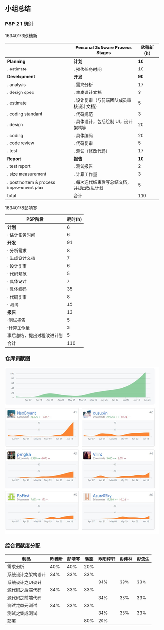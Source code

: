 ## 小组总结

### PSP 2.1 统计

16340173欧穗新

|                                            | Personal Software Process Stages              | 欧穗新（h） |
| ------------------------------------------ | --------------------------------------------- | ----------- |
| **Planning**                               | **计划**                                      | **10**      |
| .    estimate                              | .    预估任务时间                             | 10          |
| **Development**                            | **开发**                                      | **90**      |
| .    analysis                              | .    需求分析                                 | 17          |
| .    design spec                           | .    生成设计文档                             | 3           |
| .    estimate                              | .    设计复审（与前端团队成员审核设计文档）   | 5           |
| .    coding standard                       | .    代码规范                                 | 3           |
| .    design                                | .    具体设计，包括绘制 UI，设计架构等        | 20          |
| .    coding                                | .    具体编码                                 | 20          |
| .    code review                           | .    代码复审                                 | 5           |
| .    test                                  | .    测试（修改代码）                         | 17          |
| **Report**                                 | **报告**                                      | **10**      |
| .    test report                           | .    测试报告                                 | 2           |
| .    size measurement                      | .    计算工作量                               | 3           |
| .    postmortem & process improvement plan | .    每次迭代结束后写总结文档，并提出改进计划 | 5           |
| total                                      | 合计                                          | 110         |

16340178彭靖寒

| PSP阶段                    | 耗时(h) |
| -------------------------- | ------- |
| **计划**                   | 6       |
| · 估计任务时间             | 6       |
| **开发**                   | 91      |
| · 分析需求                 | 8       |
| · 生成设计文档             | 7       |
| · 设计复审                 | 6       |
| · 代码规范                 | 5       |
| · 具体设计                 | 7       |
| · 具体编码                 | 35      |
| · 代码复审                 | 8       |
| · 测试                     | 15      |
| **报告**                   | 13      |
| ·测试报告                  | 5       |
| ·计算工作量                | 3       |
| 事后总结，提出过程改进计划 | 5       |
| 合计                       | 110     |



### 仓库贡献图

![](https://github.com/sysuswsad/mission_craft/raw/master/docs/imgs/summary.jpg)



### 综合贡献度分配

| 制品               | 欧穗新 | 彭靖寒 | 潘鉴 | 欧阳梓轩 | 彭伟林 | 彭流生 |
| ------------------ | ------ | ------ | ---- | -------- | ------ | ------ |
| 需求分析           | 40%    | 40%    | 20%  |          |        |        |
| 系统设计之架构设计 | 34%    | 33%    | 33%  |          |        |        |
| 系统设计之UI设计   |        |        |      | 34%      | 33%    | 33%    |
| 源代码之后端代码   | 34%    | 33%    | 33%  |          |        |        |
| 源代码之前端代码   |        |        |      | 34%      | 33%    | 33%    |
| 测试之单元测试     | 34%    | 33%    | 33%  |          |        |        |
| 测试之集成测试     |        |        |      | 34%      | 33%    | 33%    |
| 部署               |        |        | 80%  | 20%      |        |        |

